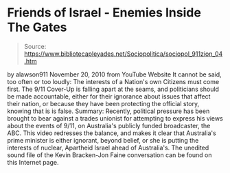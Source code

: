 # Friends of Israel - Enemies Inside The Gates

> Source: https://www.bibliotecapleyades.net/Sociopolitica/sociopol_911zion_04.htm

by
alawson911
November 20, 2010
from
YouTube Website
It cannot be said, too often or too loudly: The interests of a Nation's own
Citizens must come first.
The
9/11
Cover-Up is falling apart at the seams,
and politicians should be made accountable, either for their ignorance about
issues that affect their nation, or because they have been protecting the
official story, knowing that is is false.
Summary:
Recently, political pressure has been brought to bear against a
trades unionist for attempting to express his views about the events of
9/11, on Australia's publicly funded broadcaster, the ABC. This video
redresses the balance, and makes it clear that Australia's prime minister is
either ignorant, beyond belief, or she is putting the interests of nuclear,
Apartheid Israel ahead of Australia's.
The unedited sound file of the Kevin Bracken-Jon Faine conversation can be
found
on this Internet page.

